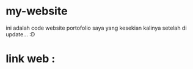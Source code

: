 # my-website
  ini adalah code website portofolio saya
  yang kesekian kalinya setelah di update...
  :D
  
# link web :
